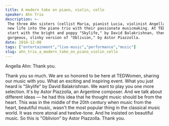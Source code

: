 ```yaml
---
title: A modern take on piano, violin, cello
speaker: Ahn Trio
description: >-
 The three Ahn sisters (cellist Maria, pianist Lucia, violinist Angella) breathe
 new life into the piano trio with their passionate musicmaking. At TEDWomen, they
 start with the bright and poppy "Skylife," by David Balakrishnan, then play a
 gorgeous, slinky version of "Oblivion," by Astor Piazzolla.
date: 2010-12-08
tags: ["entertainment","live-music","performance","music"]
slug: ahn_trio_a_modern_take_on_piano_violin_cello
---
```


Angella Ahn: Thank you. 

Thank you so much. We are so honored to be here at TEDWomen, sharing our music with you.
 What an exciting and inspiring event. What you just heard is "Skylife" by David
Balakrishnan. We want to play you one more selection. It's by Astor Piazzolla, an
Argentine composer. And we talk about different ideas — he had this idea that he thought
music should be from the heart. This was in the middle of the 20th century when music
from the heart, beautiful music, wasn't the most popular thing in the classical music
world. It was more atonal and twelve-tone. And he insisted on beautiful music. So this
is "Oblivion" by Astor Piazzolla. Thank you. 

<!--
ad_duration=3.33
comment_count=100
event="TEDWomen 2010"
external_start_time=0
intro_duration=11.82
is_subtitle_required="False"
is_talk_featured="True"
language="en"
language_swap="False"
native_language="en"
number_of_related_talks=6
number_of_speakers=1
number_of_subtitled_videos=36
number_of_tags=4
number_of_talk_download_languages=37
number_of_talk_more_resources=0
number_of_talk_recommendations=0
number_of_talks_take_actions=0
post_ad_duration=0.83
published_timestamp="2011-02-25 16:23:00"
recording_date="2010-12-08"
speaker_description="Piano trio"
speaker_is_published=1
speaker_name="Ahn Trio"
talk_name="A modern take on piano, violin, cello"
talks_tags=["entertainment","live-music","performance","music"]
url_audio="https://download.ted.com/talks/TheAhnTrio_2010W.mp3?apikey=acme-roadrunner"
url_photo_speaker="https://pe.tedcdn.com/images/ted/79a01e00ab09f6798ab3c97f4655b2315e2d3b33_254x191.jpg"
url_photo_talk="https://pe.tedcdn.com/images/ted/ab680d549f3b9c65bbd9404a92112714f9a76162_800x600.jpg"
url_webpage="https://www.ted.com/talks/ahn_trio_a_modern_take_on_piano_violin_cello"
video_type_name="TED Stage Talk"
-->
